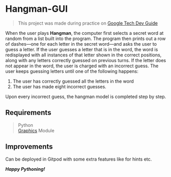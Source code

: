 # Hangman-GUI
> This project was made during practice on [Google Tech Dev Guide](https://techdevguide.withgoogle.com/resources/hangman-solutions-open-source-answer/#!)  

When the user plays **Hangman**, the computer first selects a secret word at random from a list built into
the program. The program then prints out a row of dashes—one for each letter in the secret word—and
asks the user to guess a letter. If the user guesses a letter that is in the word, the word is redisplayed
with all instances of that letter shown in the correct positions, along with any letters correctly guessed
on previous turns. If the letter does not appear in the word, the user is charged with an incorrect guess.
The user keeps guessing letters until one of the following happens:
1. The user has correctly guessed all the letters in the word
2. The user has made eight incorrect guesses.

Upon every incorrect guess, the hangman model is completed step by step.

## Requirements
> Python  
> [Graphics](https://pypi.org/project/graphics.py/) Module  

## Improvements
Can be deployed in Gitpod with some extra features like for hints etc.  


***Happy Pythoning!***

